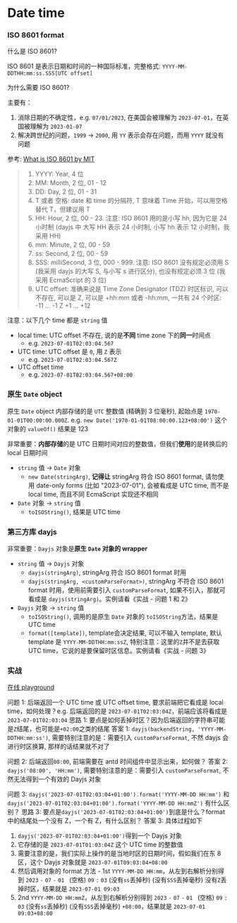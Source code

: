 # Date time

### ISO 8601 format

什么是 ISO 8601?

ISO 8601 是表示日期和时间的一种国际标准，完整格式: `YYYY-MM-DDTHH:mm:ss.SSS[UTC offset]`

为什么需要 ISO 8601?

主要有：
1. 消除日期的不确定性，e.g. `07/01/2023`, 在美国会被理解为 `2023-07-01`，在英国被理解为 `2023-01-07`
1. 解决跨世纪的问题，`1999` -> `2000`, 用 `YY` 表示会存在问题，而用 `YYYY` 就没有问题

参考: [What is ISO 8601 by MIT](http://web.mit.edu/jmorzins/www/iso8601/y2kiso.htm)

> 1. YYYY: Year, 4 位
> 1. MM: Month, 2 位, 01 - 12
> 1. DD: Day, 2 位, 01 - 31
> 1. T 或者 空格: date 和 time 的分隔符, T 意味着 Time 开始，可以用空格替代 T，但建议用 T
> 1. HH: Hour, 2 位, 00 - 23. 注意: ISO 8601 用的是小写 hh, 因为它是 24 小时制 (dayjs 中 大写 HH 表示 24 小时制, 小写 hh 表示 12 小时制，我采用 HH)
> 1. mm: Minute, 2 位, 00 - 59
> 1. ss: Second, 2 位, 00 - 59
> 1. SSS: milliSecond, 3 位, 000 - 999. 注意: ISO 8601 没有规定必须用 S (我采用 dayjs 的大写 S, 与小写 s 进行区分), 也没有规定必须 3 位 (我采用 EcmaScript 的 3 位)
> 1. UTC offset: 准确来说是 Time Zone Designator (TDZ) 时区标识, 可以不存在, 可以是 Z, 可以是 +hh:mm 或者 -hh:mm, 一共有 24 个时区: -11 ... -1 Z +1 ... +12

注意：以下几个 time 都是 `string` 值

- local time: UTC offset 不存在, 说的是**不同** time zone 下的**同一**时间点
  - e.g. `2023-07-01T02:03:04.567`
- UTC time: UTC offset 是 `0`, 用 `Z` 表示
  - e.g. `2023-07-01T02:03:04.567Z`
- UTC offset time
  - e.g. `2023-07-01T02:03:04.567+08:00`

### 原生 `Date` object

原生 `Date` object 内部存储的是 `UTC` 整数值 (精确到 3 位毫秒), 起始点是 `1970-01-01T00:00:00.000Z`. e.g. `new Date('1970-01-01T08:00:00.123+08:00')` 这个对象的 `valueOf()` 结果是 123

非常重要：**内部存储**的是 UTC 日期时间对应的整数值，但我们**使用**的是转换后的 local 日期时间

- `string` 值 -> `Date` 对象
  - `new Date(stringArg)`, **记得让** stringArg 符合 ISO 8601 format, 请勿使用 date-only forms (比如 "2023-07-01"), 会被看成是 UTC time, 而不是 local time, 而且不同 EcmaScript 实现还不相同
- `Date` 对象 -> `string` 值
  - `toISOString()`, 结果是 UTC time

### 第三方库 dayjs

非常重要：`Dayjs` 对象是**原生 `Date` 对象的 wrapper**

- `string` 值 -> `Dayjs` 对象
  - `dayjs(stringArg)`, stringArg 符合 ISO 8601 format 时用
  - `dayjs(stringArg, <customParseFormat>)`, stringArg 不符合 ISO 8601 format 时用，使用前需要引入 `customParseFormat`, 如果不引入，那就可看成是 `dayjs(stringArg)`。实例请看《实战 - 问题 1 和 2》
- `Dayjs` 对象 -> `string` 值
  - `toISOString()`, 调用的是原生 `Date` 对象的 `toISOString`方法，结果是 UTC time
  - `format([template])`, template会决定结果, 可以不输入 template, 默认 template 是 `YYYY-MM-DDTHH:mm:ssZ`, 特别注意：这里的`Z`并不是去获取 UTC time，它说的是要保留时区信息。实例请看《实战 - 问题 3》

### 实战

[在线 playground](https://codesandbox.io/s/dayjs-date-time-x9fyt7)

问题 1: 后端返回一个 UTC time 或 UTC offset time, 要求前端把它看成是 local time，如何处理？e.g. 后端返回的是 `2023-07-01T02:03:04Z`，前端应该将看成是 `2023-07-01T02:03:04`
思路 1: 要点是如何丢掉时区？因为后端返回的字符串可能是`Z`结尾，也可能是`+02:00`之类的结尾
答案 1: `dayjs(backendString, 'YYYY-MM-DDTHH:mm:ss')`, 需要特别注意的是：需要引入 `customParseFormat`, 不然 dayjs 会进行时区换算, 那样的话结果就不对了

问题 2: 后端返回`08:00`, 前端需要在 antd 时间组件中显示出来，如何做？
答案 2: `dayjs('08:00', 'HH:mm')`, 需要特别注意的是：需要引入 `customParseFormat`, 不然无法得到一个有效的 Dayjs 对象

问题 3: `dayjs('2023-07-01T02:03:04+01:00').format('YYYY-MM-DD HH:mm')` 和 `dayjs('2023-07-01T02:03:04+01:00').format('YYYY-MM-DD HH:mmZ')` 有什么区别？
思路 3: 要点是`dayjs('2023-07-01T02:03:04+01:00')`到底是什么？format 中的结尾处一个没有 Z，一个有 Z，有什么区别？
答案 3: 具体过程如下

1. `dayjs('2023-07-01T02:03:04+01:00')`得到一个 Dayjs 对象
1. 它存储的是 `2023-07-01T01:03:04Z` 这个 UTC time 的整数值
1. 需要注意的是，我们实际上操作的是当地时区的日期时间，假如我们在东 8 区，这个 Dayjs 对象就是 `2023-07-01T09:03:04+08:00`
1. 然后调用对象的 format 方法 - 1st `YYYY-MM-DD HH:mm`，从左到右解析分别得到 `2023` `-` `07` `-` `01` ` `(空格) `09` `:` `03` (没有`ss`丢掉秒) (没有`SSS`丢掉毫秒) 没有`Z`丢掉时区，结果就是 `2023-07-01 09:03`
1. 2nd `YYYY-MM-DD HH:mmZ`，从左到右解析分别得到 `2023` `-` `07` `-` `01` ` `(空格) `09` `:` `03` (没有`ss`丢掉秒) (没有`SSS`丢掉毫秒) `+08:00`，结果就是 `2023-07-01 09:03+08:00`
